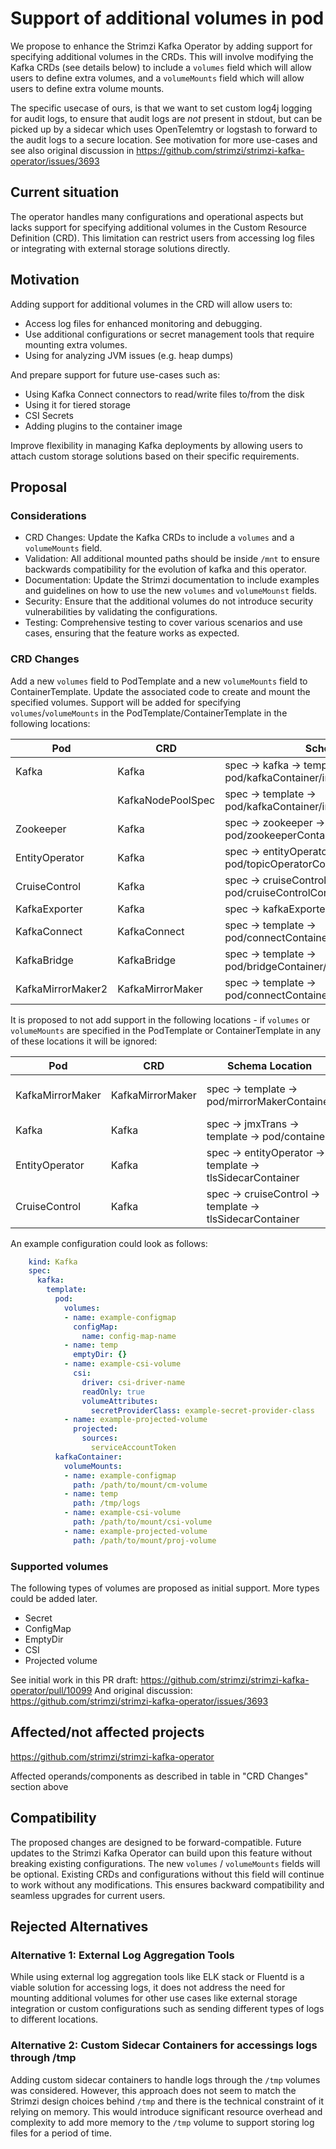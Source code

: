 # Support of additional volumes in pod

We propose to enhance the Strimzi Kafka Operator by adding support for specifying additional volumes in the CRDs. This will involve modifying the Kafka CRDs (see details below) to include a `volumes` field which will allow users to define extra volumes, and a `volumeMounts` field which will allow users to define extra volume mounts.

The specific usecase of ours, is that we want to set custom log4j logging for audit logs, to ensure that audit logs are *not* present in stdout, but can be picked up by a sidecar which uses OpenTelemtry or logstash to forward to the audit logs to a secure location.
See motivation for more use-cases and see also original discussion in <https://github.com/strimzi/strimzi-kafka-operator/issues/3693>

## Current situation

The operator handles many configurations and operational aspects but lacks support for specifying additional volumes in the Custom Resource Definition (CRD). This limitation can restrict users from accessing log files or integrating with external storage solutions directly.

## Motivation

Adding support for additional volumes in the CRD will allow users to:

 - Access log files for enhanced monitoring and debugging.
 - Use additional configurations or secret management tools that require mounting extra volumes.
 - Using for analyzing JVM issues (e.g. heap dumps)

And prepare support for future use-cases such as:

- Using Kafka Connect connectors to read/write files to/from the disk
- Using it for tiered storage
- CSI Secrets
- Adding plugins to the container image

Improve flexibility in managing Kafka deployments by allowing users to attach custom storage solutions based on their specific requirements.

## Proposal

### Considerations

- CRD Changes: Update the Kafka CRDs to include a `volumes` and a `volumeMounts` field.
- Validation: All additional mounted paths should be inside `/mnt` to ensure backwards compatibility for the evolution of kafka and this operator.
- Documentation: Update the Strimzi documentation to include examples and guidelines on how to use the new `volumes` and `volumeMounst` fields.
- Security: Ensure that the additional volumes do not introduce security vulnerabilities by validating the configurations.
- Testing: Comprehensive testing to cover various scenarios and use cases, ensuring that the feature works as expected.

### CRD Changes

Add a new `volumes` field to PodTemplate and a new `volumeMounts` field to ContainerTemplate. Update the associated code to create and mount the specified volumes. Support will be added for specifying `volumes`/`volumeMounts` in the PodTemplate/ContainerTemplate in the following locations:

|Pod              |CRD              |Schema Location                                                                       |Implementing class           |
|-----------------|-----------------|--------------------------------------------------------------------------------------|-----------------------------|
|Kafka            |Kafka            |spec -> kafka -> template -> pod/kafkaContainer/initContainer                         |KafkaCluster.java            |
|                 |KafkaNodePoolSpec|spec -> template -> pod/kafkaContainer/initContainer                                  |                             |
|Zookeeper        |Kafka            |spec -> zookeeper -> template -> pod/zookeeperContainer                               |ZookeeperCluster.java        |
|EntityOperator   |Kafka            |spec -> entityOperator -> template -> pod/topicOperatorContainer/userOperatorContainer|EntityOperator.java          |
|CruiseControl    |Kafka            |spec -> cruiseControl -> template -> pod/cruiseControlContainer                       |CruiseControl.java           |
|KafkaExporter    |Kafka            |spec -> kafkaExporter -> template -> pod/container                                    |KafkaExporter.java           |
|KafkaConnect     |KafkaConnect     |spec -> template -> pod/connectContainer/initContainer/buildContainer                 |KafkaConnectCluster.java     |
|KafkaBridge      |KafkaBridge      |spec -> template -> pod/bridgeContainer/initContainer                                 |KafkaBridgeCluster.java      |
|KafkaMirrorMaker2|KafkaMirrorMaker |spec -> template -> pod/connectContainer/initContainer/buildContainer                 |KafkaMirrorMaker2Cluster.java|


It is proposed to not add support in the following locations - if `volumes` or `volumeMounts` are specified in the PodTemplate or ContainerTemplate in any of these locations it will be ignored:

|Pod             |CRD             |Schema Location                                          |Reason                                 |
|----------------|----------------|---------------------------------------------------------|---------------------------------------|
|KafkaMirrorMaker|KafkaMirrorMaker|spec -> template -> pod/mirrorMakerContainer             |KafkaMirrorMaker has been deprecated   |
|Kafka           |Kafka           |spec -> jmxTrans -> template -> pod/container            |JmxTrans no longer supported           |
|EntityOperator  |Kafka           |spec -> entityOperator -> template -> tlsSidecarContainer|tlsSidecarContainer no longer supported|
|CruiseControl   |Kafka           |spec -> cruiseControl -> template -> tlsSidecarContainer |tlsSidecarContainer deprecated         |


An example configuration could look as follows:

```yaml
    kind: Kafka
    spec:
      kafka:
        template:
          pod:
            volumes:
            - name: example-configmap
              configMap:
                name: config-map-name
            - name: temp
              emptyDir: {}
            - name: example-csi-volume
              csi:
                driver: csi-driver-name
                readOnly: true
                volumeAttributes:
                  secretProviderClass: example-secret-provider-class
            - name: example-projected-volume
              projected:
                sources:
                  serviceAccountToken
          kafkaContainer:
            volumeMounts:
            - name: example-configmap
              path: /path/to/mount/cm-volume
            - name: temp
              path: /tmp/logs
            - name: example-csi-volume
              path: /path/to/mount/csi-volume
            - name: example-projected-volume
              path: /path/to/mount/proj-volume

```

### Supported volumes

The following types of volumes are proposed as initial support. More types could be added later.

- Secret
- ConfigMap
- EmptyDir
- CSI
- Projected volume

See initial work in this PR draft:
<https://github.com/strimzi/strimzi-kafka-operator/pull/10099>
And original discussion:
<https://github.com/strimzi/strimzi-kafka-operator/issues/3693>

## Affected/not affected projects

<https://github.com/strimzi/strimzi-kafka-operator>

Affected operands/components as described in table in "CRD Changes" section above

## Compatibility

The proposed changes are designed to be forward-compatible. Future updates to the Strimzi Kafka Operator can build upon this feature without breaking existing configurations.
The new `volumes` / `volumeMounts` fields will be optional. Existing CRDs and configurations without this field will continue to work without any modifications. This ensures backward compatibility and seamless upgrades for current users.


## Rejected Alternatives

### Alternative 1: External Log Aggregation Tools
While using external log aggregation tools like ELK stack or Fluentd is a viable solution for accessing logs, it does not address the need for mounting additional volumes for other use cases like external storage integration or custom configurations such as sending different types of logs to different locations.

### Alternative 2: Custom Sidecar Containers for accessings logs through /tmp

Adding custom sidecar containers to handle logs through the `/tmp` volumes was considered. However, this approach does not seem to match the Strimzi design choices behind `/tmp` and there is the technical constraint of it relying on memory. This would introduce significant resource overhead and complexity to add more memory to the `/tmp` volume to support storing log files for a period of time.


